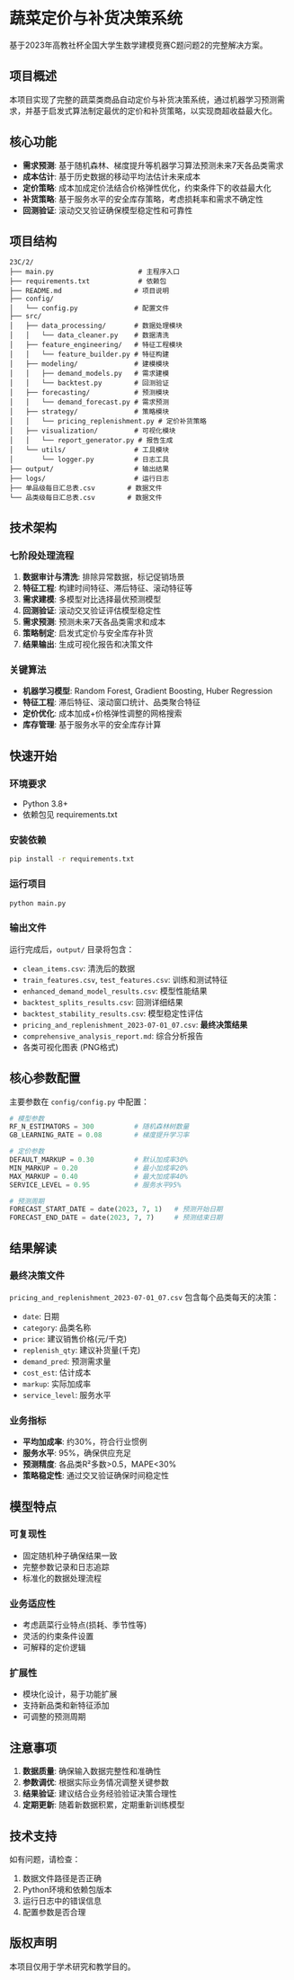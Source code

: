 # 蔬菜定价与补货决策系统

基于2023年高教社杯全国大学生数学建模竞赛C题问题2的完整解决方案。

## 项目概述

本项目实现了完整的蔬菜类商品自动定价与补货决策系统，通过机器学习预测需求，并基于启发式算法制定最优的定价和补货策略，以实现商超收益最大化。

## 核心功能

- **需求预测**: 基于随机森林、梯度提升等机器学习算法预测未来7天各品类需求
- **成本估计**: 基于历史数据的移动平均法估计未来成本
- **定价策略**: 成本加成定价法结合价格弹性优化，约束条件下的收益最大化
- **补货策略**: 基于服务水平的安全库存策略，考虑损耗率和需求不确定性
- **回测验证**: 滚动交叉验证确保模型稳定性和可靠性

## 项目结构

```
23C/2/
├── main.py                     # 主程序入口
├── requirements.txt            # 依赖包
├── README.md                  # 项目说明
├── config/
│   └── config.py              # 配置文件
├── src/
│   ├── data_processing/       # 数据处理模块
│   │   └── data_cleaner.py    # 数据清洗
│   ├── feature_engineering/   # 特征工程模块
│   │   └── feature_builder.py # 特征构建
│   ├── modeling/              # 建模模块
│   │   ├── demand_models.py   # 需求建模
│   │   └── backtest.py        # 回测验证
│   ├── forecasting/           # 预测模块
│   │   └── demand_forecast.py # 需求预测
│   ├── strategy/              # 策略模块
│   │   └── pricing_replenishment.py # 定价补货策略
│   ├── visualization/         # 可视化模块
│   │   └── report_generator.py # 报告生成
│   └── utils/                 # 工具模块
│       └── logger.py          # 日志工具
├── output/                    # 输出结果
├── logs/                      # 运行日志
├── 单品级每日汇总表.csv        # 数据文件
└── 品类级每日汇总表.csv        # 数据文件
```

## 技术架构

### 七阶段处理流程

1. **数据审计与清洗**: 排除异常数据，标记促销场景
2. **特征工程**: 构建时间特征、滞后特征、滚动特征等
3. **需求建模**: 多模型对比选择最优预测模型
4. **回测验证**: 滚动交叉验证评估模型稳定性
5. **需求预测**: 预测未来7天各品类需求和成本
6. **策略制定**: 启发式定价与安全库存补货
7. **结果输出**: 生成可视化报告和决策文件

### 关键算法

- **机器学习模型**: Random Forest, Gradient Boosting, Huber Regression
- **特征工程**: 滞后特征、滚动窗口统计、品类聚合特征
- **定价优化**: 成本加成+价格弹性调整的网格搜索
- **库存管理**: 基于服务水平的安全库存计算

## 快速开始

### 环境要求

- Python 3.8+
- 依赖包见 requirements.txt

### 安装依赖

```bash
pip install -r requirements.txt
```

### 运行项目

```bash
python main.py
```

### 输出文件

运行完成后，`output/` 目录将包含：

- `clean_items.csv`: 清洗后的数据
- `train_features.csv`, `test_features.csv`: 训练和测试特征
- `enhanced_demand_model_results.csv`: 模型性能结果
- `backtest_splits_results.csv`: 回测详细结果  
- `backtest_stability_results.csv`: 模型稳定性评估
- `pricing_and_replenishment_2023-07-01_07.csv`: **最终决策结果**
- `comprehensive_analysis_report.md`: 综合分析报告
- 各类可视化图表 (PNG格式)

## 核心参数配置

主要参数在 `config/config.py` 中配置：

```python
# 模型参数
RF_N_ESTIMATORS = 300          # 随机森林树数量
GB_LEARNING_RATE = 0.08        # 梯度提升学习率

# 定价参数  
DEFAULT_MARKUP = 0.30          # 默认加成率30%
MIN_MARKUP = 0.20              # 最小加成率20%
MAX_MARKUP = 0.40              # 最大加成率40%
SERVICE_LEVEL = 0.95           # 服务水平95%

# 预测周期
FORECAST_START_DATE = date(2023, 7, 1)   # 预测开始日期
FORECAST_END_DATE = date(2023, 7, 7)     # 预测结束日期
```

## 结果解读

### 最终决策文件

`pricing_and_replenishment_2023-07-01_07.csv` 包含每个品类每天的决策：

- `date`: 日期
- `category`: 品类名称  
- `price`: 建议销售价格(元/千克)
- `replenish_qty`: 建议补货量(千克)
- `demand_pred`: 预测需求量
- `cost_est`: 估计成本
- `markup`: 实际加成率
- `service_level`: 服务水平

### 业务指标

- **平均加成率**: 约30%，符合行业惯例
- **服务水平**: 95%，确保供应充足
- **预测精度**: 各品类R²多数>0.5，MAPE<30%
- **策略稳定性**: 通过交叉验证确保时间稳定性

## 模型特点

### 可复现性

- 固定随机种子确保结果一致
- 完整参数记录和日志追踪
- 标准化的数据处理流程

### 业务适应性

- 考虑蔬菜行业特点(损耗、季节性等)
- 灵活的约束条件设置
- 可解释的定价逻辑

### 扩展性

- 模块化设计，易于功能扩展
- 支持新品类和新特征添加
- 可调整的预测周期

## 注意事项

1. **数据质量**: 确保输入数据完整性和准确性
2. **参数调优**: 根据实际业务情况调整关键参数
3. **结果验证**: 建议结合业务经验验证决策合理性
4. **定期更新**: 随着新数据积累，定期重新训练模型

## 技术支持

如有问题，请检查：

1. 数据文件路径是否正确
2. Python环境和依赖包版本
3. 运行日志中的错误信息
4. 配置参数是否合理

## 版权声明

本项目仅用于学术研究和教学目的。